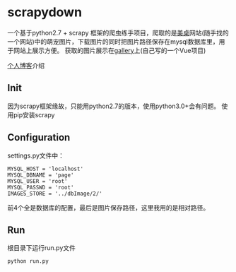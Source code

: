 # scrapydown

一个基于python2.7 + scrapy 框架的爬虫练手项目，爬取的是[美桌](http://www.win4000.com/meinvtag14366_1.html)网站(随手找的一个网站)中的萌宠图片，下载图片的同时把图片路径保存在mysql数据库里，用于网站上展示方便。
获取的图片展示在[gallery](https://gallery.util.online/)上(自己写的一个Vue项目)

[个人博客](https://lin1heart.cn/#/post/14)介绍

## Init
  因为scrapy框架缘故，只能用python2.7的版本，使用python3.0+会有问题。
  使用pip安装scrapy
  
## Configuration
settings.py文件中：

    MYSQL_HOST = 'localhost'
    MYSQL_DBNAME = 'page'
    MYSQL_USER = 'root'
    MYSQL_PASSWD = 'root'
    IMAGES_STORE = '../dbImage/2/'
前4个全是数据库的配置，最后是图片保存路径，这里我用的是相对路径。

## Run
根目录下运行run.py文件

    python run.py

